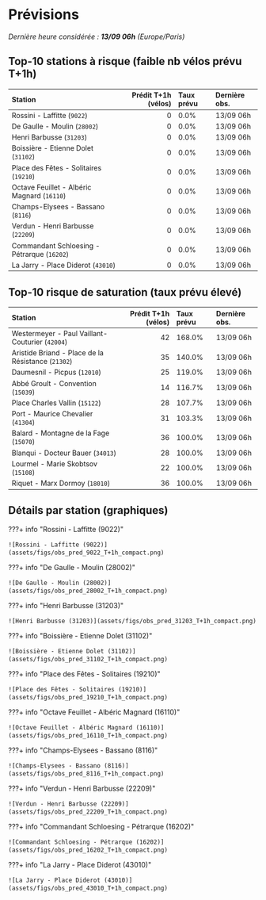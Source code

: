 # Prévisions

*Dernière heure considérée : **13/09 06h** (Europe/Paris)*

## Top-10 stations à risque (faible nb vélos prévu T+1h)

| Station                                     |   Prédit T+1h (vélos) | Taux prévu   | Dernière obs.   |
|:--------------------------------------------|----------------------:|:-------------|:----------------|
| Rossini - Laffitte (`9022`)                 |                     0 | 0.0%         | 13/09 06h       |
| De Gaulle - Moulin (`28002`)                |                     0 | 0.0%         | 13/09 06h       |
| Henri Barbusse (`31203`)                    |                     0 | 0.0%         | 13/09 06h       |
| Boissière - Etienne Dolet (`31102`)         |                     0 | 0.0%         | 13/09 06h       |
| Place des Fêtes - Solitaires (`19210`)      |                     0 | 0.0%         | 13/09 06h       |
| Octave Feuillet - Albéric Magnard (`16110`) |                     0 | 0.0%         | 13/09 06h       |
| Champs-Elysees - Bassano (`8116`)           |                     0 | 0.0%         | 13/09 06h       |
| Verdun - Henri Barbusse (`22209`)           |                     0 | 0.0%         | 13/09 06h       |
| Commandant Schloesing - Pétrarque (`16202`) |                     0 | 0.0%         | 13/09 06h       |
| La Jarry - Place Diderot (`43010`)          |                     0 | 0.0%         | 13/09 06h       |

## Top-10 risque de saturation (taux prévu élevé)

| Station                                            |   Prédit T+1h (vélos) | Taux prévu   | Dernière obs.   |
|:---------------------------------------------------|----------------------:|:-------------|:----------------|
| Westermeyer - Paul Vaillant-Couturier (`42004`)    |                    42 | 168.0%       | 13/09 06h       |
| Aristide Briand - Place de la Résistance (`21302`) |                    35 | 140.0%       | 13/09 06h       |
| Daumesnil - Picpus (`12010`)                       |                    25 | 119.0%       | 13/09 06h       |
| Abbé Groult - Convention (`15039`)                 |                    14 | 116.7%       | 13/09 06h       |
| Place Charles Vallin (`15122`)                     |                    28 | 107.7%       | 13/09 06h       |
| Port - Maurice Chevalier (`41304`)                 |                    31 | 103.3%       | 13/09 06h       |
| Balard - Montagne de la Fage (`15070`)             |                    36 | 100.0%       | 13/09 06h       |
| Blanqui - Docteur Bauer (`34013`)                  |                    28 | 100.0%       | 13/09 06h       |
| Lourmel - Marie Skobtsov (`15108`)                 |                    22 | 100.0%       | 13/09 06h       |
| Riquet - Marx Dormoy (`18010`)                     |                    36 | 100.0%       | 13/09 06h       |

## Détails par station (graphiques)

???+ info "Rossini - Laffitte (9022)"

    ![Rossini - Laffitte (9022)](assets/figs/obs_pred_9022_T+1h_compact.png)

???+ info "De Gaulle - Moulin (28002)"

    ![De Gaulle - Moulin (28002)](assets/figs/obs_pred_28002_T+1h_compact.png)

???+ info "Henri Barbusse (31203)"

    ![Henri Barbusse (31203)](assets/figs/obs_pred_31203_T+1h_compact.png)

???+ info "Boissière - Etienne Dolet (31102)"

    ![Boissière - Etienne Dolet (31102)](assets/figs/obs_pred_31102_T+1h_compact.png)

???+ info "Place des Fêtes - Solitaires (19210)"

    ![Place des Fêtes - Solitaires (19210)](assets/figs/obs_pred_19210_T+1h_compact.png)

???+ info "Octave Feuillet - Albéric Magnard (16110)"

    ![Octave Feuillet - Albéric Magnard (16110)](assets/figs/obs_pred_16110_T+1h_compact.png)

???+ info "Champs-Elysees - Bassano (8116)"

    ![Champs-Elysees - Bassano (8116)](assets/figs/obs_pred_8116_T+1h_compact.png)

???+ info "Verdun - Henri Barbusse (22209)"

    ![Verdun - Henri Barbusse (22209)](assets/figs/obs_pred_22209_T+1h_compact.png)

???+ info "Commandant Schloesing - Pétrarque (16202)"

    ![Commandant Schloesing - Pétrarque (16202)](assets/figs/obs_pred_16202_T+1h_compact.png)

???+ info "La Jarry - Place Diderot (43010)"

    ![La Jarry - Place Diderot (43010)](assets/figs/obs_pred_43010_T+1h_compact.png)

